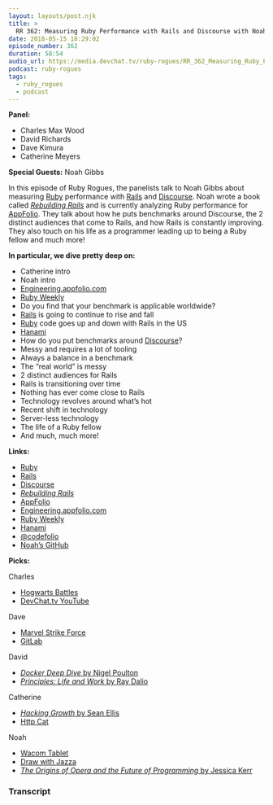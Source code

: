 ```yaml
---
layout: layouts/post.njk
title: >
  RR 362: Measuring Ruby Performance with Rails and Discourse with Noah Gibbs
date: 2018-05-15 18:29:02
episode_number: 362
duration: 58:54
audio_url: https://media.devchat.tv/ruby-rogues/RR_362_Measuring_Ruby_Performance_with_Rails_and_Discourse_with_Noah_Gibbs.mp3
podcast: ruby-rogues
tags:
  - ruby_rogues
  - podcast
---
```


**Panel:**

- Charles Max Wood
- David Richards
- Dave Kimura
- Catherine Meyers

**Special Guests:** Noah Gibbs

In this episode of Ruby Rogues, the panelists talk to Noah Gibbs about measuring [Ruby](https://www.ruby-lang.org/en/) performance with [Rails](https://rubyonrails.org/) and [Discourse](https://www.discourse.org/). Noah wrote a book called [_Rebuilding Rails_](https://rebuilding-rails.com/) and is currently analyzing Ruby performance for [AppFolio](https://www.appfolio.com/). They talk about how he puts benchmarks around Discourse, the 2 distinct audiences that come to Rails, and how Rails is constantly improving. They also touch on his life as a programmer leading up to being a Ruby fellow and much more!

**In particular, we dive pretty deep on:**

- Catherine intro
- Noah intro
- [Engineering.appfolio.com](https://engineering.appfolio.com/)
- [Ruby Weekly](https://rubyweekly.com/)
- Do you find that your benchmark is applicable worldwide?
- [Rails](https://rubyonrails.org/) is going to continue to rise and fall
- [Ruby](https://www.ruby-lang.org/en/) code goes up and down with Rails in the US
- [Hanami](https://hanamirb.org/)
- How do you put benchmarks around [Discourse](https://www.discourse.org/)?
- Messy and requires a lot of tooling
- Always a balance in a benchmark
- The “real world” is messy
- 2 distinct audiences for Rails
- Rails is transitioning over time
- Nothing has ever come close to Rails
- Technology revolves around what’s hot
- Recent shift in technology
- Server-less technology
- The life of a Ruby fellow
- And much, much more!

**Links:**

- [Ruby](https://www.ruby-lang.org/en/)
- [Rails](https://rubyonrails.org/)
- [Discourse](https://www.discourse.org/)
- [_Rebuilding Rails_](https://rebuilding-rails.com/)
- [AppFolio](https://www.appfolio.com/)
- [Engineering.appfolio.com](https://engineering.appfolio.com/)
- [Ruby Weekly](https://rubyweekly.com/)
- [Hanami](https://hanamirb.org/)
- [@codefolio](https://twitter.com/codefolio?ref_src=twsrc%255Egoogle%257Ctwcamp%255Eserp%257Ctwgr%255Eauthor)
- [Noah’s GitHub](https://github.com/noahgibbs)

**Picks:**

Charles

- [Hogwarts Battles](https://www.amazon.com/Potter-Hogwarts-Battle-Cooperative-Building/dp/B01EIKRP0K)
- [DevChat.tv YouTube](https://www.youtube.com/c/devchattv)

Dave

- [Marvel Strike Force](https://marvelstrikeforce.com/en/)
- [GitLab](https://about.gitlab.com/)

David

- [_Docker Deep Dive_ by Nigel Poulton](https://www.amazon.com/Docker-Deep-Dive-Nigel-Poulton-ebook/dp/B01LXWQUFF/ref=mt_kindle?_encoding=UTF8&me=)
- [_Principles: Life and Work_ by Ray Dalio](https://www.amazon.com/Principles-Life-Work-Ray-Dalio/dp/1501124021)

Catherine

- [_Hacking Growth_ by Sean Ellis](https://www.amazon.com/Hacking-Growth-Fastest-Growing-Companies-Breakout/dp/045149721X)
- [Http Cat](https://http.cat/)

Noah

- [Wacom Tablet](https://us-store.wacom.com/)
- [Draw with Jazza](https://www.youtube.com/user/DrawWithJazza)
- [_The Origins of Opera and the Future of Programming_ by Jessica Kerr](https://the-composition.com/the-origins-of-opera-and-the-future-of-programming-bcdaf8fbe960)

### Transcript
